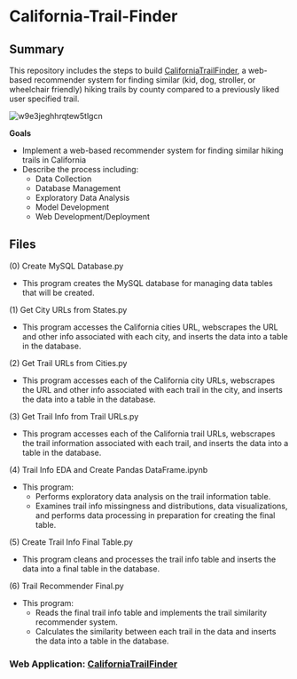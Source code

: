 # California-Trail-Finder

## Summary
This repository includes the steps to build [CaliforniaTrailFinder](http://CaliforniaTrailFinder.com/), a web-based recommender system for finding similar (kid, dog, stroller, or wheelchair friendly) hiking trails by county compared to a previously liked user specified trail.

![w9e3jeghhrqtew5tlgcn](https://user-images.githubusercontent.com/41403941/96290086-e8337a00-0f9a-11eb-8e76-e0dfcb28ae84.jpg)

**Goals**
- Implement a web-based recommender system for finding similar hiking trails in California
- Describe the process including:
    - Data Collection
    - Database Management
    - Exploratory Data Analysis
    - Model Development
    - Web Development/Deployment

## Files
(0) Create MySQL Database.py
- This program creates the MySQL database for managing data tables that will be created.

(1) Get City URLs from States.py
- This program accesses the California cities URL, webscrapes the URL and other info associated with each city, and inserts the data into a table in the database.

(2) Get Trail URLs from Cities.py
- This program accesses each of the California city URLs, webscrapes the URL and other info associated with each trail in the city, and inserts the data into a table in the database.

(3) Get Trail Info from Trail URLs.py
- This program accesses each of the California trail URLs, webscrapes the trail information associated with each trail, and inserts the data into a table in the database.

(4) Trail Info EDA and Create Pandas DataFrame.ipynb
- This program:
  - Performs exploratory data analysis on the trail information table.  
  - Examines trail info missingness and distributions, data visualizations, and performs data processing in preparation for creating the final table.

(5) Create Trail Info Final Table.py
- This program cleans and processes the trail info table and inserts the data into a final table in the database.

(6) Trail Recommender Final.py
- This program:
  - Reads the final trail info table and implements the trail similarity recommender system.
  - Calculates the similarity between each trail in the data and inserts the data into a table in the database.


### Web Application: [CaliforniaTrailFinder](http://CaliforniaTrailFinder.com/)


